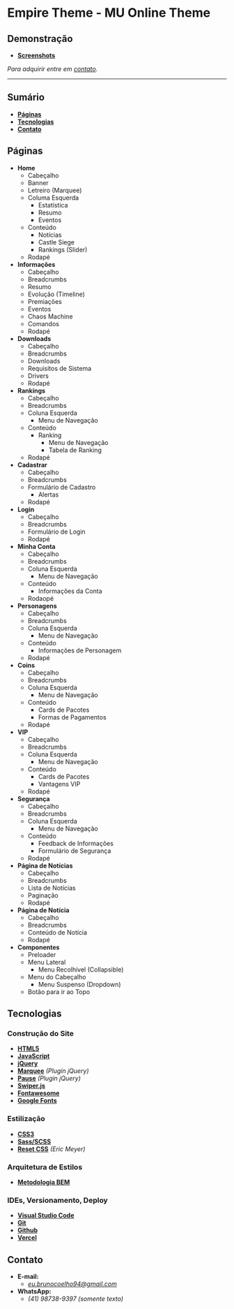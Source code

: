 # Empire Theme - MU Online Theme

## **Demonstração**
* [**Screenshots**](./screenshots/)

<p><i>Para adquirir entre em <a href="#contato">contato</a>.</i></p>
<hr />

## **Sumário**
* [**Páginas**](#páginas)
* [**Tecnologias**](#tecnologias)
* [**Contato**](#contato)

## **Páginas**
* **Home**
    * Cabeçalho
    * Banner
    * Letreiro (Marquee)
    * Columa Esquerda
        * Estatística
        * Resumo
        * Eventos
    * Conteúdo
        * Notícias
        * Castle Siege
        * Rankings (Slider)
    * Rodapé
* **Informações**
    * Cabeçalho
    * Breadcrumbs
    * Resumo
    * Evolução (Timeline)
    * Premiações
    * Eventos
    * Chaos Machine
    * Comandos
    * Rodapé
* **Downloads**
    * Cabeçalho
    * Breadcrumbs
    * Downloads
    * Requisitos de Sistema
    * Drivers
    * Rodapé
* **Rankings**
    * Cabeçalho
    * Breadcrumbs
    * Coluna Esquerda
        * Menu de Navegação
    * Conteúdo
        * Ranking
            * Menu de Navegação
            * Tabela de Ranking
    * Rodapé
* **Cadastrar**
    * Cabeçalho
    * Breadcrumbs
    * Formulário de Cadastro
        * Alertas
    * Rodapé
* **Login**
    * Cabeçalho
    * Breadcrumbs
    * Formulário de Login
    * Rodapé
* **Minha Conta**
    * Cabeçalho
    * Breadcrumbs
    * Coluna Esquerda
        * Menu de Navegação
    * Conteúdo
        * Informações da Conta
    * Rodaopé
* **Personagens**
    * Cabeçalho
    * Breadcrumbs
    * Coluna Esquerda
        * Menu de Navegação
    * Conteúdo
        * Informações de Personagem
    * Rodapé
* **Coins**
    * Cabeçalho
    * Breadcrumbs
    * Coluna Esquerda
        * Menu de Navegação
    * Conteúdo
        * Cards de Pacotes
        * Formas de Pagamentos
    * Rodapé
* **VIP**
    * Cabeçalho
    * Breadcrumbs
    * Coluna Esquerda
        * Menu de Navegação
    * Conteúdo
        * Cards de Pacotes
        * Vantagens VIP
    * Rodapé
* **Segurança**
    * Cabeçalho
    * Breadcrumbs
    * Coluna Esquerda
        * Menu de Navegação
    * Conteúdo
        * Feedback de Informações
        * Formulário de Segurança
    * Rodapé
* **Página de Notícias**
    * Cabeçalho
    * Breadcrumbs
    * Lista de Notícias
    * Paginação
    * Rodapé
* **Página de Notícia**
    * Cabeçalho
    * Breadcrumbs
    * Conteúdo de Notícia
    * Rodapé
* **Componentes**
    * Preloader
    * Menu Lateral
        * Menu Recolhível (Collapsible)
    * Menu do Cabeçalho
        * Menu Suspenso (Dropdown)
    * Botão para ir ao Topo

## **Tecnologias**

### **Construção do Site**
* [**HTML5**](https://developer.mozilla.org/pt-BR/docs/Web/HTML/)
* [**JavaScript**](https://developer.mozilla.org/pt-BR/docs/Web/JavaScript/)
* [**jQuery**](https://jquery.com/)
* [**Marquee**](https://www.npmjs.com/package/jquery.marquee/) *(Plugin jQuery)*
* [**Pause**](https://github.com/tobia/Pause/) *(Plugin jQuery)*
* [**Swiper.js**](https://swiperjs.com/)
* [**Fontawesome**](https://fontawesome.com/)
* [**Google Fonts**](https://fonts.google.com/)

### **Estilização**
* [**CSS3**](https://developer.mozilla.org/pt-BR/docs/Web/CSS/)
* [**Sass/SCSS**](https://sass-lang.com/)
* [**Reset CSS**](https://meyerweb.com/eric/tools/css/reset/) *(Eric Meyer)*

### Arquitetura de Estilos
* [**Metodologia BEM**](https://getbem.com/)

### **IDEs, Versionamento, Deploy**
* [**Visual Studio Code**](https://code.visualstudio.com/)
* [**Git**](https://git-scm.com/)
* [**Github**](https://github.com/)
* [**Vercel**](https://vercel.com/)

<span id="contato"></span>
## **Contato**
* **E-mail:**
    * *eu.brunocoelho94@gmail.com*
* **WhatsApp:**
    * *(41) 98738-9397 (somente texto)*